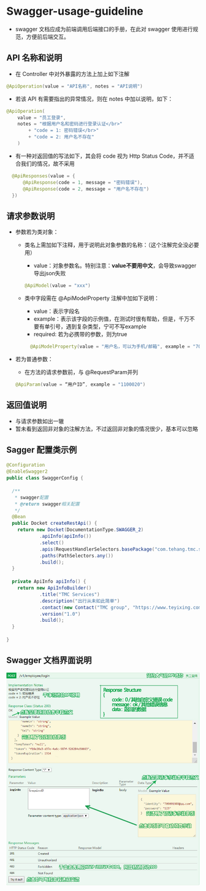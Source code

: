 # Swagger-usage-guideline

- swagger 文档应成为前端调用后端接口的手册，在此对 swagger 使用进行规范，方便前后端交互。

## API 名称和说明

- 在 Controller 中对外暴露的方法上加上如下注解

```java
@ApiOperation(value = "API名称", notes = "API说明")
```

- 若该 API 有需要指出的异常情况，则在 notes 中加以说明，如下：

```java
@ApiOperation(
    value = "员工登录",
    notes = "根据用户名和密码进行登录认证</br>"
        + "code = 1: 密码错误</br>"
        + "code = 2: 用户名不存在"
    )
```

- 有一种对返回值的写法如下，其会将 code 视为 Http Status Code，并不适合我们的情况，故不采用

```java
  @ApiResponses(value = {
      @ApiResponse(code = 1, message = "密码错误"),
      @ApiResponse(code = 2, message = "用户名不存在")
  })
```



## 请求参数说明

- 参数若为类对象：

  - 类名上需加如下注释，用于说明此对象参数的名称：（这个注解完全没必要用）
    - value：对象参数名。特别注意：**value不要用中文**，会导致swagger导出json失败

    ```java
    @ApiModel(value = "xxx")
    ```

  - 类中字段需在 @ApiModelProperty 注解中加如下说明：
    - value：表示字段名
    - example：表示该字段的示例值，在测试时很有帮助，但是，千万不要有单引号，遇到复杂类型，宁可不写example
    - required: 若为必携带的参数，则为true
  
    ```java
      @ApiModelProperty(value = "用户名，可以为手机/邮箱", example = "709091988@qq.com", required = true)
    ```

- 若为普通参数：
  - 在方法的请求参数前，与 @RequestParam并列

  ```java
  @ApiParam(value = “用户ID”, example = "1100020")
  ```

## 返回值说明

- 与请求参数如出一辙
- 暂未看到返回非对象的注解方法，不过返回非对象的情况很少，基本可以忽略

## Sagger 配置类示例

```java
@Configuration
@EnableSwagger2
public class SwaggerConfig {

  /**
   * swagger配置
   * @return swagger相关配置
   */
  @Bean
  public Docket createRestApi() {
    return new Docket(DocumentationType.SWAGGER_2)
            .apiInfo(apiInfo())
            .select()
            .apis(RequestHandlerSelectors.basePackage("com.tehang.tmc.services.application.rest.front.corp"))
            .paths(PathSelectors.any())
            .build();
  }

  private ApiInfo apiInfo() {
    return new ApiInfoBuilder()
            .title("TMC Services")
            .description("出行从未如此简单")
            .contact(new Contact("TMC group", "https://www.teyixing.com", "admin@teyixing.com"))
            .version("1.0")
            .build();
  }

}
```

## Swagger 文档界面说明
![swagger文档界面说明](./resources/swagger.jpg)
